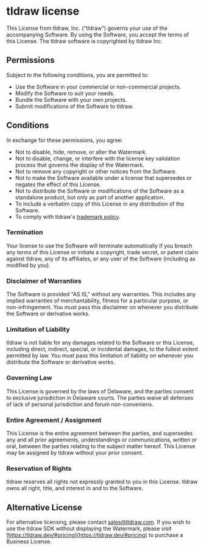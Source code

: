 # tldraw license

This License from tldraw, Inc. (“tldraw”) governs your use of the accompanying
Software. By using the Software, you accept the terms of this License. The
tldraw software is copyrighted by tldraw Inc.

## Permissions

Subject to the following conditions, you are permitted to:

- Use the Software in your commercial or non-commercial projects.
- Modify the Software to suit your needs.
- Bundle the Software with your own projects.
- Submit modifications of the Software to tldraw.

## Conditions

In exchange for these permissions, you agree:

- Not to disable, hide, remove, or alter the Watermark.
- Not to disable, change, or interfere with the license key validation process
  that governs the display of the Watermark.
- Not to remove any copyright or other notices from the Software.
- Not to make the Software available under a license that supersedes or negates
  the effect of this License.
- Not to distribute the Software or modifications of the Software as a
  standalone product, but only as part of another application.
- To include a verbatim copy of this License in any distribution of the
  Software.
- To comply with tldraw's
  [trademark policy](https://github.com/tldraw/tldraw/blob/main/TRADEMARKS.md).

### Termination

Your license to use the Software will terminate automatically if you breach any
terms of this License or initiate a copyright, trade secret, or patent claim
against tldraw, any of its affiliates, or any user of the Software (including as
modified by you).

### Disclaimer of Warranties

The Software is provided "AS IS," without any warranties. This includes any
implied warranties of merchantability, fitness for a particular purpose, or
non-infringement. You must pass this disclaimer on whenever you distribute the
Software or derivative works.

### Limitation of Liability

tldraw is not liable for any damages related to the Software or this License,
including direct, indirect, special, or incidental damages, to the fullest
extent permitted by law. You must pass this limitation of liability on whenever
you distribute the Software or derivative works.

### Governing Law

This License is governed by the laws of Delaware, and the parties consent to
exclusive jurisdiction in Delaware courts. The parties waive all defenses of
lack of personal jurisdiction and forum non-conveniens.

### Entire Agreement / Assignment

This License is the entire agreement between the parties, and supersedes any and
all prior agreements, understandings or communications, written or oral, between
the parties relating to the subject matter hereof. This License may be assigned
by tldraw without your prior consent.

### Reservation of Rights

tldraw reserves all rights not expressly granted to you in this License. tldraw
owns all right, title, and interest in and to the Software.

## Alternative License

For alternative licensing, please contact sales@tldraw.com. If you wish to use
the tldraw SDK without displaying the Watermark, please visit
[https://tldraw.dev/#pricing](https://tldraw.dev/#pricing) to purchase a
Business License.
